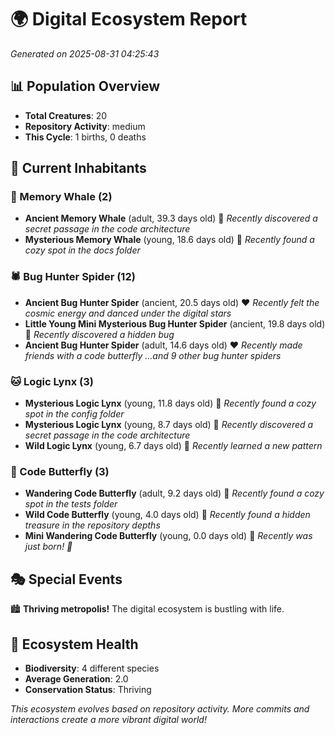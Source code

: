 # 🌍 Digital Ecosystem Report
*Generated on 2025-08-31 04:25:43*

## 📊 Population Overview
- **Total Creatures**: 20
- **Repository Activity**: medium
- **This Cycle**: 1 births, 0 deaths

## 👥 Current Inhabitants

### 🐋 Memory Whale (2)
- **Ancient Memory Whale** (adult, 39.3 days old) 💛
  *Recently discovered a secret passage in the code architecture*
- **Mysterious Memory Whale** (young, 18.6 days old) 💚
  *Recently found a cozy spot in the docs folder*

### 🕷️ Bug Hunter Spider (12)
- **Ancient Bug Hunter Spider** (ancient, 20.5 days old) ❤️
  *Recently felt the cosmic energy and danced under the digital stars*
- **Little Young Mini Mysterious Bug Hunter Spider** (ancient, 19.8 days old) 💛
  *Recently discovered a hidden bug*
- **Ancient Bug Hunter Spider** (adult, 14.6 days old) ❤️
  *Recently made friends with a code butterfly*
  *...and 9 other bug hunter spiders*

### 🐱 Logic Lynx (3)
- **Mysterious Logic Lynx** (young, 11.8 days old) 💛
  *Recently found a cozy spot in the config folder*
- **Mysterious Logic Lynx** (young, 8.7 days old) 💚
  *Recently discovered a secret passage in the code architecture*
- **Wild Logic Lynx** (young, 6.7 days old) 💚
  *Recently learned a new pattern*

### 🦋 Code Butterfly (3)
- **Wandering Code Butterfly** (adult, 9.2 days old) 💚
  *Recently found a cozy spot in the tests folder*
- **Wild Code Butterfly** (young, 4.0 days old) 💚
  *Recently found a hidden treasure in the repository depths*
- **Mini Wandering Code Butterfly** (young, 0.0 days old) 💚
  *Recently was just born! 👶*

## 🎭 Special Events

🏙️ **Thriving metropolis!** The digital ecosystem is bustling with life.

## 🔬 Ecosystem Health
- **Biodiversity**: 4 different species
- **Average Generation**: 2.0
- **Conservation Status**: Thriving

*This ecosystem evolves based on repository activity. More commits and interactions create a more vibrant digital world!*